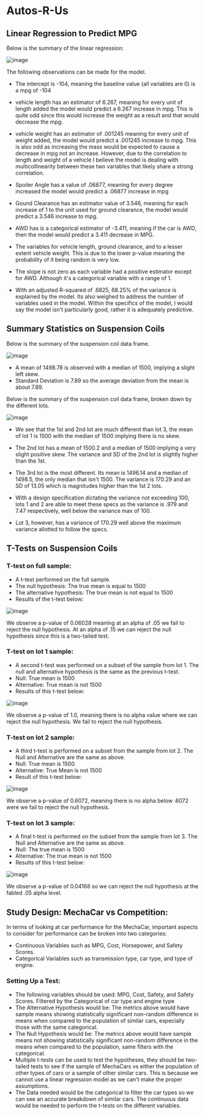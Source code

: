 # Autos-R-Us
## Linear Regression to Predict MPG
Below is the summary of the linear regression:

![image](https://user-images.githubusercontent.com/71575748/162592732-fa18284a-47f5-45c8-822d-2d3f523ef1b1.png)

The following observations can be made for the model.
- The intercept is -104, meaning the baseline value (all variables are 0) is a mpg of -104
- vehicle length has an estimator of 6.267, meaning for every unit of length added the model would predict a 6.267 increase in mpg. This is quite odd since this would increase the weight as a result and that would decrease the mpg.
- vehicle weight has an estimator of .001245 meaning for every unit of weight added, the model would predict a .001245 increase to mpg. This is also odd as increasing the mass would be expected to cause a decrease in mpg not an increase. However, due to the correlation to length and weight of a vehicle I believe the model is dealing with multicollinearity between these two variables that likely share a strong correlation.
- Spoiler Angle has a value of .06877, meaning for every degree increased the model would predict a .06877 increase in mpg
- Gound Clearance has an estimator value of 3.546, meaning for each increase of 1 to the unit used for ground clearance, the model would predict a 3.546 increase to mpg.
- AWD has is a categorical estimator of -3.411, meaning if the car is AWD, then the model would predict a 3.411 decrease in MPG.

- The variables for vehicle length, ground clearance, and to a lesser extent vehicle weight. This is due to the lower p-value meaning the probability of it being random is very low.
- The slope is not zero as each variable had a positive estimator except for AWD. Although it's a categorical variable with a range of 1.
- With an adjusted R-squared of .6825, 68.25% of the variance is explained by the model. Its also weighed to address the number of variables used in the model. Within the specifics of the model, I would say the model isn't particularly good, rather it is adequately predictive.

## Summary Statistics on Suspension Coils
Below is the summary of the suspension coil data frame.

![image](https://user-images.githubusercontent.com/71575748/162595210-ac39e1ac-ed93-4247-b513-11981013d5ff.png)

- A mean of 1498.78 is observed with a median of 1500, implying a slight left skew.
- Standard Deviation is 7.89 so the average deviation from the mean is about 7.89.

Below is the summary of the suspension coil data frame, broken down by the different lots.

![image](https://user-images.githubusercontent.com/71575748/162595352-b5d6ddb9-a4ac-4998-9a95-093e158a44f0.png)

- We see that the 1st and 2nd lot are much different than lot 3, the mean of lot 1 is 1500 with the median of 1500 implying there is no skew.
- The 2nd lot has a mean of 1500.2 and a median of 1500 implying a very slight positive skew. The variance and SD of the 2nd lot is slightly higher than the 1st.
- The 3rd lot is the most different. Its mean is 1496.14 and a median of 1498.5, the only median that isn't 1500. The variance is 170.29 and an SD of 13.05 which is magnitudes higher than the 1st 2 lots.

- With a design specification dictating the variance not exceeding 100, lots 1 and 2 are able to meet these specs as the variance is .979 and 7.47 respectively, well below the variance max of 100.
- Lot 3, however, has a variance of 170.29 well above the maximum variance allotted to follow the specs.

## T-Tests on Suspension Coils

### T-test on full sample:
- A t-test performed on the full sample.
- The null hypothesis: The true mean is equal to 1500
- The alternative hypothesis: The true mean is not equal to 1500
- Results of the t-test below:

![image](https://user-images.githubusercontent.com/71575748/162596909-7447d914-d88f-4ae1-8413-7070d7f92360.png)

We observe a p-value of 0.06028 meaning at an alpha of .05 we fail to reject the null hypothesis. At an alpha of .15 we can reject the null hypothesis since this is a two-tailed test.

### T-test on lot 1 sample:
- A second t-test was performed on a subset of the sample from lot 1. The null and alternative hypothesis is the same as the previous t-test.
- Null: True mean is 1500
- Alternative: True mean is not 1500
- Results of this t-test below:

![image](https://user-images.githubusercontent.com/71575748/162597143-ed7574bf-9ec1-4b3a-bbc9-fa69c6715ac0.png)

We observe a p-value of 1.0, meaning there is no alpha value where we can reject the null hypothesis. We fail to reject the null hypothesis.

### T-test on lot 2 sample:
- A third t-test is performed on a subset from the sample from lot 2. The Null and Alternative are the same as above.
- Null: True mean is 1500
- Alternative: True Mean is not 1500
- Result of this t-test below:

![image](https://user-images.githubusercontent.com/71575748/162597434-c4faecc1-afbb-4d38-9a0c-89429b1514eb.png)

We observe a p-value of 0.6072, meaning there is no alpha below .6072 were we fail to reject the null hypothesis.

### T-test on lot 3 sample:
- A final t-test is performed on the subset from the sample from lot 3. The Null and Alternative are the same as above.
- Null: The true mean is 1500
- Alternative: The true mean is not 1500
- Results of this t-test below:

![image](https://user-images.githubusercontent.com/71575748/162598200-2e8f35b6-72de-4c79-8315-c3e87a2b828c.png)

We observe a p-value of 0.04168 so we can reject the null hypothesis at the fabled .05 alpha level.

## Study Design: MechaCar vs Competition:

In terms of looking at car performance for the MechaCar, important aspects to consider for performance can be broken into two categories:
- Continuous Variables such as MPG, Cost, Horsepower, and Safety Scores.
- Categorical Variables such as transmission type, car type, and type of engine.

### Setting Up a Test:
- The following variables should be used: MPG, Cost, Safety, and Safety Scores. Filtered by the Categorical of car type and engine type
- The Alternative Hypothesis would be: The metrics above would have sample means showing statistically significant non-random difference in means when compared to the population of similar cars, especially those with the same categorical.
- The Null Hypothesis would be: The metrics above would have sample means not showing statistically significant non-random difference in the means when compared to the population, same filters with the categorical.
- Multiple t-tests can be used to test the hypotheses, they should be two-tailed tests to see if the sample of MechaCars vs either the population of other types of cars or a sample of other similar cars. This is because we cannot use a linear regression model as we can't make the proper assumptions.
- The Data needed would be the categorical to filter the car types so we can see an accurate breakdown of similar cars. The continuous data would be needed to perform the t-tests on the different variables.
